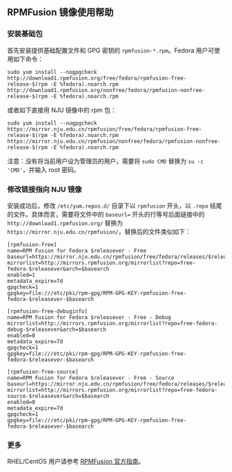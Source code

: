 
## RPMFusion 镜像使用帮助

### 安装基础包

首先安装提供基础配置文件和 GPG 密钥的 `rpmfusion-*.rpm`。Fedora 用户可使用如下命令：

```
sudo yum install --nogpgcheck http://download1.rpmfusion.org/free/fedora/rpmfusion-free-release-$(rpm -E %fedora).noarch.rpm http://download1.rpmfusion.org/nonfree/fedora/rpmfusion-nonfree-release-$(rpm -E %fedora).noarch.rpm
```

或者如下直接用 NJU 镜像中的 rpm 包：

```
sudo yum install --nogpgcheck https://mirror.nju.edu.cn/rpmfusion/free/fedora/rpmfusion-free-release-$(rpm -E %fedora).noarch.rpm https://mirror.nju.edu.cn/rpmfusion/nonfree/fedora/rpmfusion-nonfree-release-$(rpm -E %fedora).noarch.rpm
```

注意：没有将当前用户设为管理员的用户，需要将 `sudo CMD` 替换为 `su -c 'CMD'`，并输入 root 密码。

### 修改链接指向 NJU 镜像

安装成功后，修改 `/etc/yum.repos.d/` 目录下以 `rpmfusion` 开头，以 `.repo` 结尾的文件。具体而言，需要将文件中的 `baseurl=` 开头的行等号后面链接中的 `http://download1.rpmfusion.org/` 替换为 `https://mirror.nju.edu.cn/rpmfusion/`，替换后的文件类似如下：

```
[rpmfusion-free]
name=RPM Fusion for Fedora $releasever - Free
baseurl=https://mirror.nju.edu.cn/rpmfusion/free/fedora/releases/$releasever/Everything/$basearch/os/
mirrorlist=http://mirrors.rpmfusion.org/mirrorlist?repo=free-fedora-$releasever&arch=$basearch
enabled=1
metadata_expire=7d
gpgcheck=1
gpgkey=file:///etc/pki/rpm-gpg/RPM-GPG-KEY-rpmfusion-free-fedora-$releasever-$basearch

[rpmfusion-free-debuginfo]
name=RPM Fusion for Fedora $releasever - Free - Debug
mirrorlist=http://mirrors.rpmfusion.org/mirrorlist?repo=free-fedora-debug-$releasever&arch=$basearch
enabled=0
metadata_expire=7d
gpgcheck=1
gpgkey=file:///etc/pki/rpm-gpg/RPM-GPG-KEY-rpmfusion-free-fedora-$releasever-$basearch

[rpmfusion-free-source]
name=RPM Fusion for Fedora $releasever - Free - Source
baseurl=https://mirror.nju.edu.cn/rpmfusion/free/fedora/releases/$releasever/Everything/source/SRPMS/
mirrorlist=http://mirrors.rpmfusion.org/mirrorlist?repo=free-fedora-source-$releasever&arch=$basearch
enabled=0
metadata_expire=7d
gpgcheck=1
gpgkey=file:///etc/pki/rpm-gpg/RPM-GPG-KEY-rpmfusion-free-fedora-$releasever-$basearch
```

### 更多

RHEL/CentOS 用户请参考 [RPMFusion 官方指南][rpmfusion]。

[rpmfusion]: http://rpmfusion.org/Configuration
